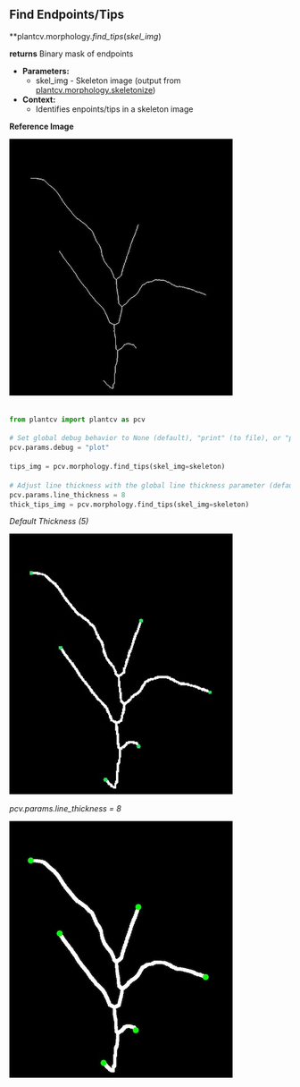 ## Find Endpoints/Tips

**plantcv.morphology.*find_tips*(*skel_img*)

**returns** Binary mask of endpoints 

- **Parameters:**
    - skel_img - Skeleton image (output from [plantcv.morphology.skeletonize](morph_skeletonize.md))
- **Context:**
    - Identifies enpoints/tips in a skeleton image

**Reference Image**

![Screenshot](img/documentation_images/find_tips/skel_image.jpg)

```python

from plantcv import plantcv as pcv

# Set global debug behavior to None (default), "print" (to file), or "plot" (Jupyter Notebooks or X11)
pcv.params.debug = "plot"

tips_img = pcv.morphology.find_tips(skel_img=skeleton)

# Adjust line thickness with the global line thickness parameter (default = 5)
pcv.params.line_thickness = 8
thick_tips_img = pcv.morphology.find_tips(skel_img=skeleton)

```
*Default Thickness (5)*

![Screenshot](img/documentation_images/find_tips/tip_image.jpg)

*pcv.params.line_thickness = 8*

![Screenshot](img/documentation_images/find_tips/thick_tip_img.jpg)
